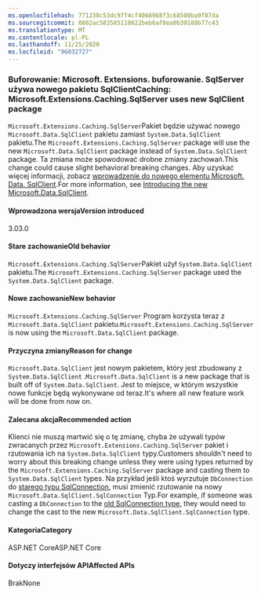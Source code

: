 ```yaml
---
ms.openlocfilehash: 771238c53dc97f4cf4068968f3c68500ba9f87da
ms.sourcegitcommit: 0802ac583585110022beb6af8ea0b39188b77c43
ms.translationtype: MT
ms.contentlocale: pl-PL
ms.lasthandoff: 11/25/2020
ms.locfileid: "96032727"
---
```

### <a name="caching-microsoftextensionscachingsqlserver-uses-new-sqlclient-package"></a><span data-ttu-id="da39b-101">Buforowanie: Microsoft. Extensions. buforowanie. SqlServer używa nowego pakietu SqlClient</span><span class="sxs-lookup"><span data-stu-id="da39b-101">Caching: Microsoft.Extensions.Caching.SqlServer uses new SqlClient package</span></span>

<span data-ttu-id="da39b-102">`Microsoft.Extensions.Caching.SqlServer`Pakiet będzie używać nowego `Microsoft.Data.SqlClient` pakietu zamiast `System.Data.SqlClient` pakietu.</span><span class="sxs-lookup"><span data-stu-id="da39b-102">The `Microsoft.Extensions.Caching.SqlServer` package will use the new `Microsoft.Data.SqlClient` package instead of `System.Data.SqlClient` package.</span></span> <span data-ttu-id="da39b-103">Ta zmiana może spowodować drobne zmiany zachowań.</span><span class="sxs-lookup"><span data-stu-id="da39b-103">This change could cause slight behavioral breaking changes.</span></span> <span data-ttu-id="da39b-104">Aby uzyskać więcej informacji, zobacz [wprowadzenie do nowego elementu Microsoft. Data. SqlClient](https://devblogs.microsoft.com/dotnet/introducing-the-new-microsoftdatasqlclient/).</span><span class="sxs-lookup"><span data-stu-id="da39b-104">For more information, see [Introducing the new Microsoft.Data.SqlClient](https://devblogs.microsoft.com/dotnet/introducing-the-new-microsoftdatasqlclient/).</span></span>

#### <a name="version-introduced"></a><span data-ttu-id="da39b-105">Wprowadzona wersja</span><span class="sxs-lookup"><span data-stu-id="da39b-105">Version introduced</span></span>

<span data-ttu-id="da39b-106">3.0</span><span class="sxs-lookup"><span data-stu-id="da39b-106">3.0</span></span>

#### <a name="old-behavior"></a><span data-ttu-id="da39b-107">Stare zachowanie</span><span class="sxs-lookup"><span data-stu-id="da39b-107">Old behavior</span></span>

<span data-ttu-id="da39b-108">`Microsoft.Extensions.Caching.SqlServer`Pakiet użył `System.Data.SqlClient` pakietu.</span><span class="sxs-lookup"><span data-stu-id="da39b-108">The `Microsoft.Extensions.Caching.SqlServer` package used the `System.Data.SqlClient` package.</span></span>

#### <a name="new-behavior"></a><span data-ttu-id="da39b-109">Nowe zachowanie</span><span class="sxs-lookup"><span data-stu-id="da39b-109">New behavior</span></span>

<span data-ttu-id="da39b-110">`Microsoft.Extensions.Caching.SqlServer` Program korzysta teraz z `Microsoft.Data.SqlClient` pakietu.</span><span class="sxs-lookup"><span data-stu-id="da39b-110">`Microsoft.Extensions.Caching.SqlServer` is now using the `Microsoft.Data.SqlClient` package.</span></span>

#### <a name="reason-for-change"></a><span data-ttu-id="da39b-111">Przyczyna zmiany</span><span class="sxs-lookup"><span data-stu-id="da39b-111">Reason for change</span></span>

<span data-ttu-id="da39b-112">`Microsoft.Data.SqlClient` jest nowym pakietem, który jest zbudowany z `System.Data.SqlClient` .</span><span class="sxs-lookup"><span data-stu-id="da39b-112">`Microsoft.Data.SqlClient` is a new package that is built off of `System.Data.SqlClient`.</span></span> <span data-ttu-id="da39b-113">Jest to miejsce, w którym wszystkie nowe funkcje będą wykonywane od teraz.</span><span class="sxs-lookup"><span data-stu-id="da39b-113">It's where all new feature work will be done from now on.</span></span>

#### <a name="recommended-action"></a><span data-ttu-id="da39b-114">Zalecana akcja</span><span class="sxs-lookup"><span data-stu-id="da39b-114">Recommended action</span></span>

<span data-ttu-id="da39b-115">Klienci nie muszą martwić się o tę zmianę, chyba że używali typów zwracanych przez `Microsoft.Extensions.Caching.SqlServer` pakiet i rzutowania ich na `System.Data.SqlClient` typy.</span><span class="sxs-lookup"><span data-stu-id="da39b-115">Customers shouldn't need to worry about this breaking change unless they were using types returned by the `Microsoft.Extensions.Caching.SqlServer` package and casting them to `System.Data.SqlClient` types.</span></span> <span data-ttu-id="da39b-116">Na przykład jeśli ktoś wyrzutuje `DbConnection` do [starego typu SqlConnection](xref:System.Data.SqlClient.SqlConnection), musi zmienić rzutowanie na nowy `Microsoft.Data.SqlClient.SqlConnection` Typ.</span><span class="sxs-lookup"><span data-stu-id="da39b-116">For example, if someone was casting a `DbConnection` to the [old SqlConnection type](xref:System.Data.SqlClient.SqlConnection), they would need to change the cast to the new `Microsoft.Data.SqlClient.SqlConnection` type.</span></span>

#### <a name="category"></a><span data-ttu-id="da39b-117">Kategoria</span><span class="sxs-lookup"><span data-stu-id="da39b-117">Category</span></span>

<span data-ttu-id="da39b-118">ASP.NET Core</span><span class="sxs-lookup"><span data-stu-id="da39b-118">ASP.NET Core</span></span>

#### <a name="affected-apis"></a><span data-ttu-id="da39b-119">Dotyczy interfejsów API</span><span class="sxs-lookup"><span data-stu-id="da39b-119">Affected APIs</span></span>

<span data-ttu-id="da39b-120">Brak</span><span class="sxs-lookup"><span data-stu-id="da39b-120">None</span></span>

<!-- 

#### Affected APIs

Not detectable via API analysis

-->
